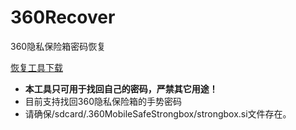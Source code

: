 # 360Recover
360隐私保险箱密码恢复

[恢复工具下载](https://github.com/meNobody/360Recover/releases/download/1.0/360Recover-v1.0.apk)

* **本工具只可用于找回自己的密码，严禁其它用途！**
* 目前支持找回360隐私保险箱的手势密码
* 请确保/sdcard/.360MobileSafeStrongbox/strongbox.si文件存在。


